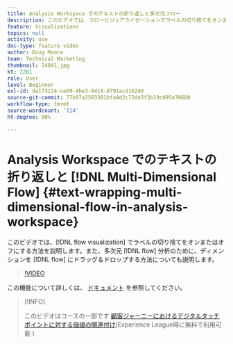 ```yaml
---
title: Analysis Workspace でのテキストの折り返しと多次元フロー
description: このビデオでは、フロービジュアライゼーションでラベルの切り捨てをオンまたはオフにする方法を説明します。また、多次元フロー分析のために、ディメンションをフローにドラッグ＆ドロップする方法についても説明します。
feature: Visualizations
topics: null
activity: use
doc-type: feature video
author: Doug Moore
team: Technical Marketing
thumbnail: 24041.jpg
kt: 2281
role: User
level: Beginner
exl-id: da173124-ce09-4be3-9418-8791acd16240
source-git-commit: 77b97a2593301bfa4d2c72de3f3b19c095e70600
workflow-type: tm+mt
source-wordcount: '114'
ht-degree: 80%

---
```


# Analysis Workspace でのテキストの折り返しと [!DNL Multi-Dimensional Flow] {#text-wrapping-multi-dimensional-flow-in-analysis-workspace}

このビデオでは、[!DNL flow visualization] でラベルの切り捨てをオンまたはオフにする方法を説明します。また、多次元 [!DNL flow] 分析のために、ディメンションを [!DNL flow] にドラッグ＆ドロップする方法についても説明します。

>[!VIDEO](https://video.tv.adobe.com/v/24041/?quality=12)

この機能について詳しくは、 [ドキュメント](https://experienceleague.adobe.com/docs/analytics/analyze/analysis-workspace/visualizations/fallout/fallout-flow.html?lang=ja) を参照してください。

>[!INFO]
>
> このビデオはコースの一部です [顧客ジャーニーにおけるデジタルタッチポイントに対する価値の関連付け](https://experienceleague.adobe.com/?recommended=Analytics-U-1-2020.2&amp;lang=ja)(Experience League時に無料で利用可能 )
